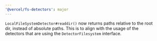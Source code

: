 ```yaml
---
'@vercel/fs-detectors': major
---
```


`LocalFileSystemDetector#readdir()` now returns paths relative to the root dir, instead of absolute paths. This is to align with the usage of the detectors that are using the `DetectorFilesystem` interface.
